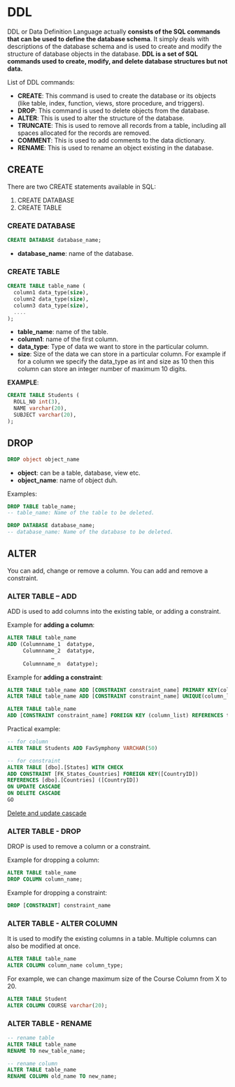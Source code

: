 # DDL
DDL or Data Definition Language actually **consists of the SQL commands that can be used to define the database schema**. It simply deals with descriptions of the database schema and is used to create and modify the structure of database objects in the database. **DDL is a set of SQL commands used to create, modify, and delete database structures but not data.**

List of DDL commands: 
* **CREATE**: This command is used to create the database or its objects (like table, index, function, views, store procedure, and triggers).
* **DROP**: This command is used to delete objects from the database.
* **ALTER**: This is used to alter the structure of the database.
* **TRUNCATE**: This is used to remove all records from a table, including all spaces allocated for the records are removed.
* **COMMENT**: This is used to add comments to the data dictionary.
* **RENAME**: This is used to rename an object existing in the database.

## CREATE
There are two CREATE statements available in SQL:
1. CREATE DATABASE
2. CREATE TABLE

### CREATE DATABASE
```sql
CREATE DATABASE database_name;
```

* **database_name**: name of the database.

### CREATE TABLE
``` sql
CREATE TABLE table_name (
  column1 data_type(size),
  column2 data_type(size),
  column3 data_type(size),
  ....
);
```

* **table_name**:  name of the table.
* **column1**: name of the first column.
* **data_type**: Type of data we want to store in the particular column. 
* **size**: Size of the data we can store in a particular column. For example if for a column we specify the data_type as int and size as 10 then this column can store an integer number of maximum 10 digits.

**EXAMPLE**:
```sql
CREATE TABLE Students (
  ROLL_NO int(3),
  NAME varchar(20),
  SUBJECT varchar(20),
);
```

## DROP
```sql
DROP object object_name
```

* **object**: can be a table, database, view etc.
* **object_name**: name of object duh.

Examples:
```sql
DROP TABLE table_name;
-- table_name: Name of the table to be deleted.

DROP DATABASE database_name;
-- database_name: Name of the database to be deleted.
```

## ALTER
You can add, change or remove a column.
You can add and remove a constraint.

### ALTER TABLE – ADD
ADD is used to add columns into the existing table, or adding a constraint.

Example for **adding a column**:
```sql
ALTER TABLE table_name
ADD (Columnname_1  datatype,
     Columnname_2  datatype,
              …
     Columnname_n  datatype);
```

Example for **adding a constraint**:
```sql
ALTER TABLE table_name ADD [CONSTRAINT constraint_name] PRIMARY KEY(column_list);
ALTER TABLE table_name ADD [CONSTRAINT constraint_name] UNIQUE(column_list);

ALTER TABLE table_name 
ADD [CONSTRAINT constraint_name] FOREIGN KEY (column_list) REFERENCES table_name[(column_list)] [ON UPDATE action] [ON DELETE action]
```

Practical example:
```sql
-- for column
ALTER TABLE Students ADD FavSymphony VARCHAR(50)

-- for constraint
ALTER TABLE [dbo].[States] WITH CHECK 
ADD CONSTRAINT [FK_States_Countries] FOREIGN KEY([CountryID])
REFERENCES [dbo].[Countries] ([CountryID])
ON UPDATE CASCADE
ON DELETE CASCADE
GO
```
[Delete and update cascade](https://www.sqlshack.com/delete-cascade-and-update-cascade-in-sql-server-foreign-key/)

### ALTER TABLE - DROP
DROP is used to remove a column or a constraint.

Example for dropping a column:
```sql
ALTER TABLE table_name
DROP COLUMN column_name;
```

Example for dropping a constraint:
```sql
DROP [CONSTRAINT] constraint_name
```

### ALTER TABLE - ALTER COLUMN
It is used to modify the existing columns in a table. Multiple columns can also be modified at once.
```sql
ALTER TABLE table_name
ALTER COLUMN column_name column_type;
```
For example, we can change maximum size of the Course Column from X to 20.
```sql
ALTER TABLE Student 
ALTER COLUMN COURSE varchar(20);
```

### ALTER TABLE - RENAME
```sql
-- rename table
ALTER TABLE table_name
RENAME TO new_table_name;

-- rename column
ALTER TABLE table_name
RENAME COLUMN old_name TO new_name;
```
